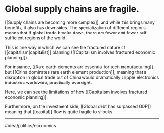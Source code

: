 # Global supply chains are fragile.
[[Supply chains are becoming more complex]], and while this brings many benefits, it also has downsides. The specialization of different regions means that if global trade breaks down, there are fewer and fewer self-sufficient regions of the world.

This is one way in which we can see the fractured nature of [[capitalism|capitalist]] planning ([[Capitalism involves fractured economic planning]]).

For instance, [[Rare earth elements are essential for tech manufacturing]] but  [[China dominates rare earth element production]], meaning that a disruption in global trade out of China would dramatically cripple electronics industries worldwide, practically overnight. 

Here, we can see the limitations of how [[Capitalism involves fractured economic planning]]. 

Furthermore, on the investment side, [[Global debt has surpassed GDP]] meaning that [[capital]] flow is quite fragile to shocks.

---
#idea/politics/economics 